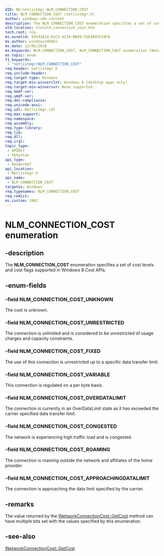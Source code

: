 ```yaml
---
UID: NE:netlistmgr.NLM_CONNECTION_COST
title: NLM_CONNECTION_COST (netlistmgr.h)
author: windows-sdk-content
description: The NLM_CONNECTION_COST enumeration specifies a set of cost levels and cost flags supported in Windows 8 Cost APIs.
old-location: nla\nlm_connection_cost.htm
tech.root: nla
ms.assetid: 93541814-A1C3-4C24-BB99-CEE4895F34F8
ms.author: windowssdkdev
ms.date: 12/05/2018
ms.keywords: NLM_CONNECTION_COST, NLM_CONNECTION_COST enumeration [Network Awareness], NLM_CONNECTION_COST_APPROACHINGDATALIMIT, NLM_CONNECTION_COST_CONGESTED, NLM_CONNECTION_COST_FIXED, NLM_CONNECTION_COST_OVERDATALIMIT, NLM_CONNECTION_COST_ROAMING, NLM_CONNECTION_COST_UNKNOWN, NLM_CONNECTION_COST_UNRESTRICTED, NLM_CONNECTION_COST_VARIABLE, netlistmgr/NLM_CONNECTION_COST, netlistmgr/NLM_CONNECTION_COST_APPROACHINGDATALIMIT, netlistmgr/NLM_CONNECTION_COST_CONGESTED, netlistmgr/NLM_CONNECTION_COST_FIXED, netlistmgr/NLM_CONNECTION_COST_OVERDATALIMIT, netlistmgr/NLM_CONNECTION_COST_ROAMING, netlistmgr/NLM_CONNECTION_COST_UNKNOWN, netlistmgr/NLM_CONNECTION_COST_UNRESTRICTED, netlistmgr/NLM_CONNECTION_COST_VARIABLE, nla.nlm_connection_cost
ms.topic: enum
f1_keywords: 
 - "netlistmgr/NLM_CONNECTION_COST"
req.header: netlistmgr.h
req.include-header: 
req.target-type: Windows
req.target-min-winverclnt: Windows 8 [desktop apps only]
req.target-min-winversvr: None supported
req.kmdf-ver: 
req.umdf-ver: 
req.ddi-compliance: 
req.unicode-ansi: 
req.idl: Netlistmgr.idl
req.max-support: 
req.namespace: 
req.assembly: 
req.type-library: 
req.lib: 
req.dll: 
req.irql: 
topic_type:
 - APIRef
 - kbSyntax
api_type:
 - HeaderDef
api_location:
 - Netlistmgr.h
api_name:
 - NLM_CONNECTION_COST
targetos: Windows
req.typenames: NLM_CONNECTION_COST
req.redist: 
ms.custom: 19H1
---
```


# NLM_CONNECTION_COST enumeration


## -description


The <b>NLM_CONNECTION_COST</b> enumeration specifies a set of cost levels and cost flags supported in Windows 8 Cost APIs.


## -enum-fields




### -field NLM_CONNECTION_COST_UNKNOWN

The cost is unknown.


### -field NLM_CONNECTION_COST_UNRESTRICTED

The connection is unlimited and is considered to be unrestricted of usage charges and capacity constraints.


### -field NLM_CONNECTION_COST_FIXED

The use of this connection is unrestricted up to a specific data transfer limit.


### -field NLM_CONNECTION_COST_VARIABLE

This connection is regulated on a per byte basis.


### -field NLM_CONNECTION_COST_OVERDATALIMIT

The connection is currently in an OverDataLimit state as it has exceeded the carrier specified data transfer limit.


### -field NLM_CONNECTION_COST_CONGESTED

The network is experiencing high traffic load and is congested.


### -field NLM_CONNECTION_COST_ROAMING

The connection is roaming outside the network and  affiliates of the home provider.


### -field NLM_CONNECTION_COST_APPROACHINGDATALIMIT

The connection is approaching the data limit specified by the carrier.


## -remarks



The value returned by the <a href="https://docs.microsoft.com/windows/desktop/api/netlistmgr/nf-netlistmgr-inetworkconnectioncost-getcost">INetworkConnectionCost::GetCost</a> method can have multiple bits set with the values specified by this enumeration.




## -see-also




<a href="https://docs.microsoft.com/windows/desktop/api/netlistmgr/nf-netlistmgr-inetworkconnectioncost-getcost">INetworkConnectionCost::GetCost</a>
 

 

